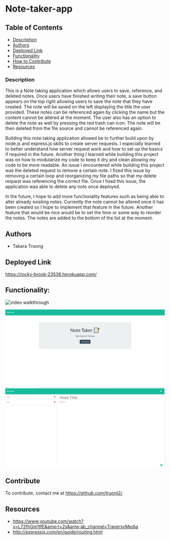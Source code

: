 # Note-taker-app

## Table of Contents
- [Description](#description)
- [Authors](#authors)
- [Deployed Link](#deployed-link)
- [Functionality](#functionality)
- [How to Contribute](#contribute)
- [Resources](#resources)
### Description

This is a Note taking application which allows users to save, reference, and deleted notes. Once users have finished writing their note, a save button appears on the top right allowing users to save the note that they have created. The note will be saved on the left displaying the title the user provided. These notes can be referenced again by clicking the name but the content cannot be altered at the moment. The user also has an option to delete the note as well by pressing the red trash can icon. The note will be then deleted from the file source and cannot be referenced again. 

Building this note taking application allowed be to further build upon by node.js and express.js skills to create server requests. I especially learned to better understand how server request work and how to set up the basics if required in the future. Another thing I learned while building this project was on how to modularize my code to keep it dry and clean allowing my code to be more readable. An issue I encountered while building this project was the deleted request to remove a certain note. I fized this issue by removing a certain loop and reorganizing my file paths so that my delete request was referencing the correct file. Once I fixed this issue, the application was able to delete any note once deployed. 

In the future, I hope to add more functionality features such as being able to alter already existing notes. Currently the note cannot be altered once it has been created so I hope to implement that feature in the future. Another feature that would be nice would be to set the time or some way to reorder the notes. The notes are added to the bottom of the list at the moment. 

## Authors
- Takara Truong

## Deployed Link

https://rocky-brook-23536.herokuapp.com/


## Functionality: 

![video walkthrough](./assets/notepage.gif)

![screenshot](./assets/homePage.PNG)
![screenshot](./assets/notePage.PNG)

## Contribute

To contribute, contact me at https://github.com/truont2/

## Resources 

* https://www.youtube.com/watch?v=L72fhGm1tfE&amp;t=2s&amp;ab_channel=TraversyMedia
* http://expressjs.com/en/guide/routing.html
